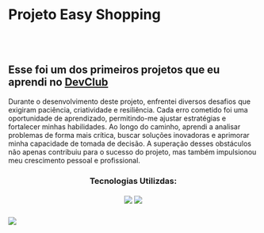 <h1> Projeto Easy Shopping </h1>

<br> 
<br> 

<h2> Esse foi um dos primeiros projetos que eu aprendi no <a href= "https://aulas.devclub.com.br/signin"> DevClub </a></h2>
<p> Durante o desenvolvimento deste projeto, enfrentei diversos desafios que exigiram paciência, criatividade e resiliência. Cada erro cometido foi uma oportunidade de aprendizado, permitindo-me ajustar estratégias e fortalecer minhas habilidades. Ao longo do caminho, aprendi a analisar problemas de forma mais crítica, buscar soluções inovadoras e aprimorar minha capacidade de tomada de decisão. A superação desses obstáculos não apenas contribuiu para o sucesso do projeto, mas também impulsionou meu crescimento pessoal e profissional. 
</p>

<h3 align= "center"/> 
  <b> Tecnologias Utilizdas: </b> 
  <br>
  <br>
  <img src="https://img.shields.io/badge/HTML5-E34F26?style=for-the-badge&logo=html5&logoColor=white"/>
  <img src="https://img.shields.io/badge/CSS-239120?&style=for-the-badge&logo=css3&logoColor=white"/>
<h3>
<img src="https://raw.githubusercontent.com/JessicaSilvaDev/Projeto-Easy-Shopping/c91480b09481d23ebe34d80e2cecebe7e47f871b/img/Projeto-Easy-Shopping.png" />
